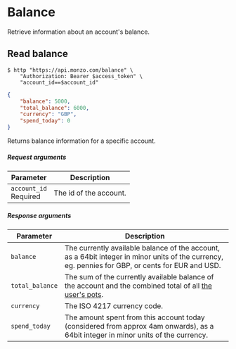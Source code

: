 # Balance

Retrieve information about an account's balance.

## Read balance

```shell
$ http "https://api.monzo.com/balance" \
    "Authorization: Bearer $access_token" \
    "account_id==$account_id"
```

```json
{
	"balance": 5000,
	"total_balance": 6000,
	"currency": "GBP",
	"spend_today": 0
}
```

Returns balance information for a specific account.


##### Request arguments

<span class="hide">Parameter</span> | <span class="hide">Description</span>
------------------------------------|--------------------------------------
`account_id`<br><span class="label notice">Required</span>|The id of the account.

##### Response arguments

<span class="hide">Parameter</span> | <span class="hide">Description</span>
------------------------------------|--------------------------------------
`balance`|The currently available balance of the account, as a 64bit integer in minor units of the currency, eg. pennies for GBP, or cents for EUR and USD.
`total_balance`|The sum of the currently available balance of the account and the combined total of all [the user's pots](https://monzo.com/docs/#list-pots).
`currency`|The ISO 4217 currency code.
`spend_today`|The amount spent from this account today (considered from approx 4am onwards), as a 64bit integer in minor units of the currency.
